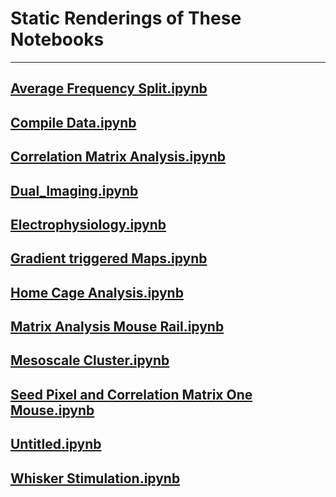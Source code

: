 
# Static Renderings of These Notebooks
___

## [Average Frequency Split.ipynb](https://nbviewer.jupyter.org/github/ubcbraincircuits/Dual_Imaging/blob/master/FEDCODE/Dual_Imaging/Average%20Frequency%20Split.ipynb)
## [Compile Data.ipynb](https://nbviewer.jupyter.org/github/ubcbraincircuits/Dual_Imaging/blob/master/FEDCODE/Dual_Imaging/Compile%20Data.ipynb)
## [Correlation Matrix Analysis.ipynb](https://nbviewer.jupyter.org/github/ubcbraincircuits/Dual_Imaging/blob/master/FEDCODE/Dual_Imaging/Correlation%20Matrix%20Analysis.ipynb)
## [Dual_Imaging.ipynb](https://nbviewer.jupyter.org/github/ubcbraincircuits/Dual_Imaging/blob/master/FEDCODE/Dual_Imaging/Dual_Imaging.ipynb)
## [Electrophysiology.ipynb](https://nbviewer.jupyter.org/github/ubcbraincircuits/Dual_Imaging/blob/master/FEDCODE/Dual_Imaging/Electrophysiology.ipynb)
## [Gradient triggered Maps.ipynb](https://nbviewer.jupyter.org/github/ubcbraincircuits/Dual_Imaging/blob/master/FEDCODE/Dual_Imaging/Gradient%20triggered%20Maps.ipynb)
## [Home Cage Analysis.ipynb](https://nbviewer.jupyter.org/github/ubcbraincircuits/Dual_Imaging/blob/master/FEDCODE/Dual_Imaging/Home%20Cage%20Analysis.ipynb)
## [Matrix Analysis Mouse Rail.ipynb](https://nbviewer.jupyter.org/github/ubcbraincircuits/Dual_Imaging/blob/master/FEDCODE/Dual_Imaging/Matrix%20Analysis%20Mouse%20Rail.ipynb)
## [Mesoscale Cluster.ipynb](https://nbviewer.jupyter.org/github/ubcbraincircuits/Dual_Imaging/blob/master/FEDCODE/Dual_Imaging/Mesoscale%20Cluster.ipynb)
## [Seed Pixel and Correlation Matrix One Mouse.ipynb](https://nbviewer.jupyter.org/github/ubcbraincircuits/Dual_Imaging/blob/master/FEDCODE/Dual_Imaging/Seed%20Pixel%20and%20Correlation%20Matrix%20One%20Mouse.ipynb)
## [Untitled.ipynb](https://nbviewer.jupyter.org/github/ubcbraincircuits/Dual_Imaging/blob/master/FEDCODE/Dual_Imaging/Untitled.ipynb)
## [Whisker Stimulation.ipynb](https://nbviewer.jupyter.org/github/ubcbraincircuits/Dual_Imaging/blob/master/FEDCODE/Dual_Imaging/Whisker%20Stimulation.ipynb)
